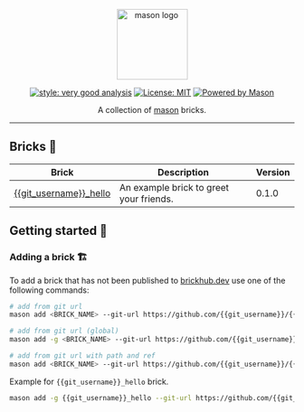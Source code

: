 <p align="center">
<img src="https://raw.githubusercontent.com/felangel/mason/master/assets/mason_full.png" height="125" alt="mason logo" />
</p>

<p  align="center">
<a href="https://pub.dev/packages/very_good_analysis"><img src="https://img.shields.io/badge/style-very_good_analysis-B22C89.svg" alt="style: very good analysis"></a>
<a href="https://opensource.org/licenses/MIT"><img src="https://img.shields.io/badge/license-MIT-purple.svg" alt="License: MIT"></a>
<a href="https://github.com/felangel/mason"><img src="https://img.shields.io/endpoint?url=https%3A%2F%2Ftinyurl.com%2Fmason-badge" alt="Powered by Mason"></a>
</p>

<p align="center">
A collection of <a href="https://github.com/felangel/mason">mason</a> bricks.
</p>

---

## Bricks 🧱

| Brick                                                                                                                              | Description                             | Version |
| ---------------------------------------------------------------------------------------------------------------------------------- | --------------------------------------- | ------- |
| [{{git_username}}\_hello](<https://github.com/{{git_username}}/{{repo_name.snakeCase()}}/tree/main/bricks/{{git_username}}_hello>) | An example brick to greet your friends. | 0.1.0   |

## Getting started 🚀

### Adding a brick 🏗️️

To add a brick that has not been published to [brickhub.dev][1] use one of the following commands:

```sh
# add from git url
mason add <BRICK_NAME> --git-url https://github.com/{{git_username}}/{{repo_name.snakeCase()}} --git-path path/to/<BRICK_NAME>

# add from git url (global)
mason add -g <BRICK_NAME> --git-url https://github.com/{{git_username}}/{{repo_name.snakeCase()}} --git-path path/to/<BRICK_NAME>

# add from git url with path and ref
mason add <BRICK_NAME> --git-url https://github.com/{{git_username}}/{{repo_name.snakeCase()}} --git-path path/to/<BRICK_NAME> --git-ref tag-name
```

Example for `{{git_username}}_hello` brick.

```sh
mason add -g {{git_username}}_hello --git-url https://github.com/{{git_username}}/{{repo_name.snakeCase()}} --git-path bricks/{{git_username}}_hello
```

[1]: https://brickhub.dev/
